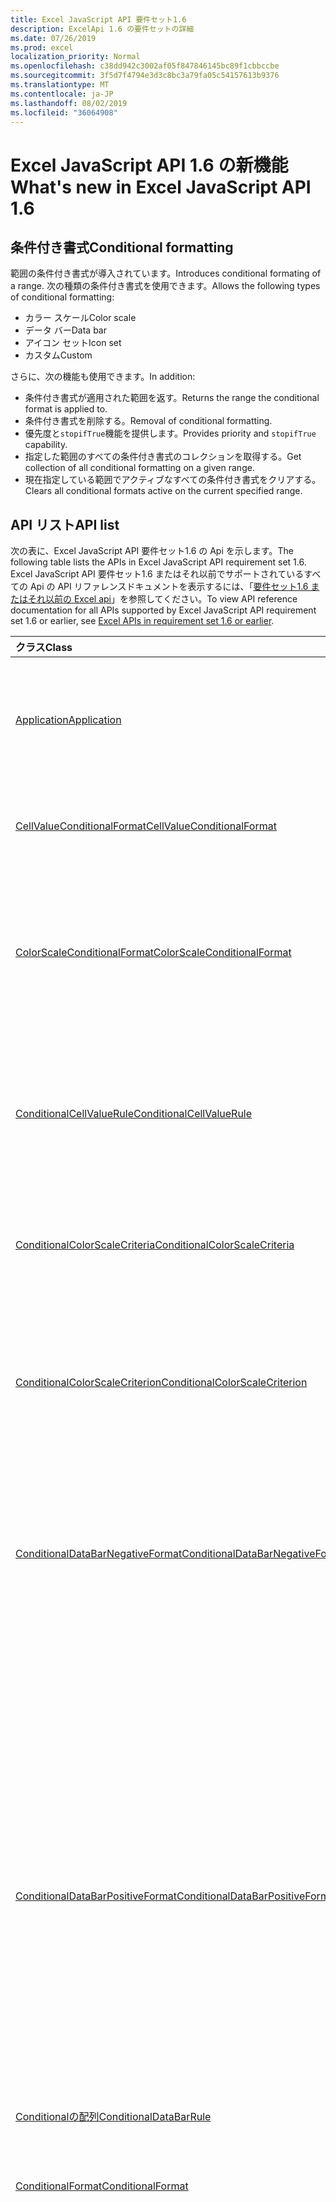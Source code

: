 ```yaml
---
title: Excel JavaScript API 要件セット1.6
description: ExcelApi 1.6 の要件セットの詳細
ms.date: 07/26/2019
ms.prod: excel
localization_priority: Normal
ms.openlocfilehash: c38dd942c3002af05f847846145bc89f1cbbccbe
ms.sourcegitcommit: 3f5d7f4794e3d3c8bc3a79fa05c54157613b9376
ms.translationtype: MT
ms.contentlocale: ja-JP
ms.lasthandoff: 08/02/2019
ms.locfileid: "36064908"
---
```

# <a name="whats-new-in-excel-javascript-api-16"></a><span data-ttu-id="fa5c1-103">Excel JavaScript API 1.6 の新機能</span><span class="sxs-lookup"><span data-stu-id="fa5c1-103">What's new in Excel JavaScript API 1.6</span></span>

## <a name="conditional-formatting"></a><span data-ttu-id="fa5c1-104">条件付き書式</span><span class="sxs-lookup"><span data-stu-id="fa5c1-104">Conditional formatting</span></span>

<span data-ttu-id="fa5c1-105">範囲の条件付き書式が導入されています。</span><span class="sxs-lookup"><span data-stu-id="fa5c1-105">Introduces conditional formating of a range.</span></span> <span data-ttu-id="fa5c1-106">次の種類の条件付き書式を使用できます。</span><span class="sxs-lookup"><span data-stu-id="fa5c1-106">Allows the following types of conditional formatting:</span></span>

* <span data-ttu-id="fa5c1-107">カラー スケール</span><span class="sxs-lookup"><span data-stu-id="fa5c1-107">Color scale</span></span>
* <span data-ttu-id="fa5c1-108">データ バー</span><span class="sxs-lookup"><span data-stu-id="fa5c1-108">Data bar</span></span>
* <span data-ttu-id="fa5c1-109">アイコン セット</span><span class="sxs-lookup"><span data-stu-id="fa5c1-109">Icon set</span></span>
* <span data-ttu-id="fa5c1-110">カスタム</span><span class="sxs-lookup"><span data-stu-id="fa5c1-110">Custom</span></span>

<span data-ttu-id="fa5c1-111">さらに、次の機能も使用できます。</span><span class="sxs-lookup"><span data-stu-id="fa5c1-111">In addition:</span></span>

* <span data-ttu-id="fa5c1-112">条件付き書式が適用された範囲を返す。</span><span class="sxs-lookup"><span data-stu-id="fa5c1-112">Returns the range the conditional format is applied to.</span></span>
* <span data-ttu-id="fa5c1-113">条件付き書式を削除する。</span><span class="sxs-lookup"><span data-stu-id="fa5c1-113">Removal of conditional formatting.</span></span>
* <span data-ttu-id="fa5c1-114">優先度と`stopifTrue`機能を提供します。</span><span class="sxs-lookup"><span data-stu-id="fa5c1-114">Provides priority and `stopifTrue` capability.</span></span>
* <span data-ttu-id="fa5c1-115">指定した範囲のすべての条件付き書式のコレクションを取得する。</span><span class="sxs-lookup"><span data-stu-id="fa5c1-115">Get collection of all conditional formatting on a given range.</span></span>
* <span data-ttu-id="fa5c1-116">現在指定している範囲でアクティブなすべての条件付き書式をクリアする。</span><span class="sxs-lookup"><span data-stu-id="fa5c1-116">Clears all conditional formats active on the current specified range.</span></span>

## <a name="api-list"></a><span data-ttu-id="fa5c1-117">API リスト</span><span class="sxs-lookup"><span data-stu-id="fa5c1-117">API list</span></span>

<span data-ttu-id="fa5c1-118">次の表に、Excel JavaScript API 要件セット1.6 の Api を示します。</span><span class="sxs-lookup"><span data-stu-id="fa5c1-118">The following table lists the APIs in Excel JavaScript API requirement set 1.6.</span></span> <span data-ttu-id="fa5c1-119">Excel JavaScript API 要件セット1.6 またはそれ以前でサポートされているすべての Api の API リファレンスドキュメントを表示するには、「[要件セット1.6 またはそれ以前の Excel api](/javascript/api/excel?view=excel-js-1.6)」を参照してください。</span><span class="sxs-lookup"><span data-stu-id="fa5c1-119">To view API reference documentation for all APIs supported by Excel JavaScript API requirement set 1.6 or earlier, see [Excel APIs in requirement set 1.6 or earlier](/javascript/api/excel?view=excel-js-1.6).</span></span>

| <span data-ttu-id="fa5c1-120">クラス</span><span class="sxs-lookup"><span data-stu-id="fa5c1-120">Class</span></span> | <span data-ttu-id="fa5c1-121">フィールド</span><span class="sxs-lookup"><span data-stu-id="fa5c1-121">Fields</span></span> | <span data-ttu-id="fa5c1-122">説明</span><span class="sxs-lookup"><span data-stu-id="fa5c1-122">Description</span></span> |
|:---|:---|:---|
|[<span data-ttu-id="fa5c1-123">Application</span><span class="sxs-lookup"><span data-stu-id="fa5c1-123">Application</span></span>](/javascript/api/excel/excel.application)|[<span data-ttu-id="fa5c1-124">suspendApiCalculationUntilNextSync()</span><span class="sxs-lookup"><span data-stu-id="fa5c1-124">suspendApiCalculationUntilNextSync()</span></span>](/javascript/api/excel/excel.application#suspendapicalculationuntilnextsync--)|<span data-ttu-id="fa5c1-p103">次の "context.sync()" が呼び出されるまで、計算を中断します。設定されると、依存関係が確実に伝達されるようにブックを再計算するのは開発者の責任です。</span><span class="sxs-lookup"><span data-stu-id="fa5c1-p103">Suspends calculation until the next "context.sync()" is called. Once set, it is the developer's responsibility to re-calc the workbook, to ensure that any dependencies are propagated.</span></span>|
|[<span data-ttu-id="fa5c1-127">CellValueConditionalFormat</span><span class="sxs-lookup"><span data-stu-id="fa5c1-127">CellValueConditionalFormat</span></span>](/javascript/api/excel/excel.cellvalueconditionalformat)|[<span data-ttu-id="fa5c1-128">format</span><span class="sxs-lookup"><span data-stu-id="fa5c1-128">format</span></span>](/javascript/api/excel/excel.cellvalueconditionalformat#format)|<span data-ttu-id="fa5c1-129">書式設定オブジェクトを返し、条件付き書式のフォント、塗りつぶし、罫線などのプロパティをカプセル化します。</span><span class="sxs-lookup"><span data-stu-id="fa5c1-129">Returns a format object, encapsulating the conditional formats font, fill, borders, and other properties.</span></span>|
||[<span data-ttu-id="fa5c1-130">除外</span><span class="sxs-lookup"><span data-stu-id="fa5c1-130">rule</span></span>](/javascript/api/excel/excel.cellvalueconditionalformat#rule)|<span data-ttu-id="fa5c1-131">この条件付き書式の Rule オブジェクトを表します。</span><span class="sxs-lookup"><span data-stu-id="fa5c1-131">Represents the Rule object on this conditional format.</span></span>|
|[<span data-ttu-id="fa5c1-132">ColorScaleConditionalFormat</span><span class="sxs-lookup"><span data-stu-id="fa5c1-132">ColorScaleConditionalFormat</span></span>](/javascript/api/excel/excel.colorscaleconditionalformat)|[<span data-ttu-id="fa5c1-133">criteria</span><span class="sxs-lookup"><span data-stu-id="fa5c1-133">criteria</span></span>](/javascript/api/excel/excel.colorscaleconditionalformat#criteria)|<span data-ttu-id="fa5c1-134">カラースケールの基準。</span><span class="sxs-lookup"><span data-stu-id="fa5c1-134">The criteria of the color scale.</span></span> <span data-ttu-id="fa5c1-135">2ポイントのカラースケールを使用している場合、中点はオプションです。</span><span class="sxs-lookup"><span data-stu-id="fa5c1-135">Midpoint is optional when using a two point color scale.</span></span>|
||[<span data-ttu-id="fa5c1-136">threeColorScale</span><span class="sxs-lookup"><span data-stu-id="fa5c1-136">threeColorScale</span></span>](/javascript/api/excel/excel.colorscaleconditionalformat#threecolorscale)|<span data-ttu-id="fa5c1-137">True の場合、カラースケールには3つのポイント (最小、中点、最大) が設定されます。それ以外の場合は、2つ (最小、最大) が設定されます。</span><span class="sxs-lookup"><span data-stu-id="fa5c1-137">If true the color scale will have three points (minimum, midpoint, maximum), otherwise it will have two (minimum, maximum).</span></span>|
|[<span data-ttu-id="fa5c1-138">ConditionalCellValueRule</span><span class="sxs-lookup"><span data-stu-id="fa5c1-138">ConditionalCellValueRule</span></span>](/javascript/api/excel/excel.conditionalcellvaluerule)|[<span data-ttu-id="fa5c1-139">formula1</span><span class="sxs-lookup"><span data-stu-id="fa5c1-139">formula1</span></span>](/javascript/api/excel/excel.conditionalcellvaluerule#formula1)|<span data-ttu-id="fa5c1-140">条件付き書式ルールを評価するために必要な場合、数式。</span><span class="sxs-lookup"><span data-stu-id="fa5c1-140">The formula, if required, to evaluate the conditional format rule on.</span></span>|
||[<span data-ttu-id="fa5c1-141">formula2</span><span class="sxs-lookup"><span data-stu-id="fa5c1-141">formula2</span></span>](/javascript/api/excel/excel.conditionalcellvaluerule#formula2)|<span data-ttu-id="fa5c1-142">条件付き書式ルールを評価するために必要な場合、数式。</span><span class="sxs-lookup"><span data-stu-id="fa5c1-142">The formula, if required, to evaluate the conditional format rule on.</span></span>|
||[<span data-ttu-id="fa5c1-143">演算子</span><span class="sxs-lookup"><span data-stu-id="fa5c1-143">operator</span></span>](/javascript/api/excel/excel.conditionalcellvaluerule#operator)|<span data-ttu-id="fa5c1-144">テキスト条件付き書式の演算子を指定します。</span><span class="sxs-lookup"><span data-stu-id="fa5c1-144">The operator of the text conditional format.</span></span>|
|[<span data-ttu-id="fa5c1-145">ConditionalColorScaleCriteria</span><span class="sxs-lookup"><span data-stu-id="fa5c1-145">ConditionalColorScaleCriteria</span></span>](/javascript/api/excel/excel.conditionalcolorscalecriteria)|[<span data-ttu-id="fa5c1-146">maximum</span><span class="sxs-lookup"><span data-stu-id="fa5c1-146">maximum</span></span>](/javascript/api/excel/excel.conditionalcolorscalecriteria#maximum)|<span data-ttu-id="fa5c1-147">最大ポイントのカラー スケール条件。</span><span class="sxs-lookup"><span data-stu-id="fa5c1-147">The maximum point Color Scale Criterion.</span></span>|
||[<span data-ttu-id="fa5c1-148">地点</span><span class="sxs-lookup"><span data-stu-id="fa5c1-148">midpoint</span></span>](/javascript/api/excel/excel.conditionalcolorscalecriteria#midpoint)|<span data-ttu-id="fa5c1-149">カラー スケールが 3 色スケールの場合のカラー スケール条件の中間値。</span><span class="sxs-lookup"><span data-stu-id="fa5c1-149">The midpoint Color Scale Criterion if the color scale is a 3-color scale.</span></span>|
||[<span data-ttu-id="fa5c1-150">minimum</span><span class="sxs-lookup"><span data-stu-id="fa5c1-150">minimum</span></span>](/javascript/api/excel/excel.conditionalcolorscalecriteria#minimum)|<span data-ttu-id="fa5c1-151">最小ポイントのカラー スケール条件。</span><span class="sxs-lookup"><span data-stu-id="fa5c1-151">The minimum point Color Scale Criterion.</span></span>|
|[<span data-ttu-id="fa5c1-152">ConditionalColorScaleCriterion</span><span class="sxs-lookup"><span data-stu-id="fa5c1-152">ConditionalColorScaleCriterion</span></span>](/javascript/api/excel/excel.conditionalcolorscalecriterion)|[<span data-ttu-id="fa5c1-153">color</span><span class="sxs-lookup"><span data-stu-id="fa5c1-153">color</span></span>](/javascript/api/excel/excel.conditionalcolorscalecriterion#color)|<span data-ttu-id="fa5c1-154">色スケールの色を表す HTML カラーコード。</span><span class="sxs-lookup"><span data-stu-id="fa5c1-154">HTML color code representation of the color scale color.</span></span> <span data-ttu-id="fa5c1-155">例:</span><span class="sxs-lookup"><span data-stu-id="fa5c1-155">E.g.</span></span> <span data-ttu-id="fa5c1-156">#FF0000 は赤を表します。</span><span class="sxs-lookup"><span data-stu-id="fa5c1-156">#FF0000 represents Red.</span></span>|
||[<span data-ttu-id="fa5c1-157">formula</span><span class="sxs-lookup"><span data-stu-id="fa5c1-157">formula</span></span>](/javascript/api/excel/excel.conditionalcolorscalecriterion#formula)|<span data-ttu-id="fa5c1-158">数値、数式、(型が LowestValue の場合は) null。</span><span class="sxs-lookup"><span data-stu-id="fa5c1-158">A number, a formula, or null (if Type is LowestValue).</span></span>|
||[<span data-ttu-id="fa5c1-159">type</span><span class="sxs-lookup"><span data-stu-id="fa5c1-159">type</span></span>](/javascript/api/excel/excel.conditionalcolorscalecriterion#type)|<span data-ttu-id="fa5c1-160">条件式の基準となる条件式を指定します。</span><span class="sxs-lookup"><span data-stu-id="fa5c1-160">What the criterion conditional formula should be based on.</span></span>|
|[<span data-ttu-id="fa5c1-161">ConditionalDataBarNegativeFormat</span><span class="sxs-lookup"><span data-stu-id="fa5c1-161">ConditionalDataBarNegativeFormat</span></span>](/javascript/api/excel/excel.conditionaldatabarnegativeformat)|[<span data-ttu-id="fa5c1-162">borderColor</span><span class="sxs-lookup"><span data-stu-id="fa5c1-162">borderColor</span></span>](/javascript/api/excel/excel.conditionaldatabarnegativeformat#bordercolor)|<span data-ttu-id="fa5c1-163">枠線の色を表す HTML カラー コード。形式は #RRGGBB (例: "FFA500")、または名前付きの HTML 色 (例: "オレンジ") です。</span><span class="sxs-lookup"><span data-stu-id="fa5c1-163">HTML color code representing the color of the border line, of the form #RRGGBB (e.g. "FFA500") or as a named HTML color (e.g. "orange").</span></span>|
||[<span data-ttu-id="fa5c1-164">fillColor</span><span class="sxs-lookup"><span data-stu-id="fa5c1-164">fillColor</span></span>](/javascript/api/excel/excel.conditionaldatabarnegativeformat#fillcolor)|<span data-ttu-id="fa5c1-165">塗りつぶしの色を表す HTML カラー コード。#RRGGBB 形式 (例: "FFA500")、または名前付きの HTML 色 (例: "orange") として示されます。</span><span class="sxs-lookup"><span data-stu-id="fa5c1-165">HTML color code representing the fill color, of the form #RRGGBB (e.g. "FFA500") or as a named HTML color (e.g. "orange").</span></span>|
||[<span data-ttu-id="fa5c1-166">matchPositiveBorderColor</span><span class="sxs-lookup"><span data-stu-id="fa5c1-166">matchPositiveBorderColor</span></span>](/javascript/api/excel/excel.conditionaldatabarnegativeformat#matchpositivebordercolor)|<span data-ttu-id="fa5c1-167">負の DataBar に正の DataBar と同じ枠線の色があるかどうかを表すブール値。</span><span class="sxs-lookup"><span data-stu-id="fa5c1-167">Boolean representation of whether or not the negative DataBar has the same border color as the positive DataBar.</span></span>|
||[<span data-ttu-id="fa5c1-168">matchPositiveFillColor</span><span class="sxs-lookup"><span data-stu-id="fa5c1-168">matchPositiveFillColor</span></span>](/javascript/api/excel/excel.conditionaldatabarnegativeformat#matchpositivefillcolor)|<span data-ttu-id="fa5c1-169">負の DataBar に正の DataBar と同じ塗りつぶしの色があるかどうかを表すブール値。</span><span class="sxs-lookup"><span data-stu-id="fa5c1-169">Boolean representation of whether or not the negative DataBar has the same fill color as the positive DataBar.</span></span>|
|[<span data-ttu-id="fa5c1-170">ConditionalDataBarPositiveFormat</span><span class="sxs-lookup"><span data-stu-id="fa5c1-170">ConditionalDataBarPositiveFormat</span></span>](/javascript/api/excel/excel.conditionaldatabarpositiveformat)|[<span data-ttu-id="fa5c1-171">borderColor</span><span class="sxs-lookup"><span data-stu-id="fa5c1-171">borderColor</span></span>](/javascript/api/excel/excel.conditionaldatabarpositiveformat#bordercolor)|<span data-ttu-id="fa5c1-172">枠線の色を表す HTML カラー コード。形式は #RRGGBB (例: "FFA500")、または名前付きの HTML 色 (例: "オレンジ") です。</span><span class="sxs-lookup"><span data-stu-id="fa5c1-172">HTML color code representing the color of the border line, of the form #RRGGBB (e.g. "FFA500") or as a named HTML color (e.g. "orange").</span></span>|
||[<span data-ttu-id="fa5c1-173">fillColor</span><span class="sxs-lookup"><span data-stu-id="fa5c1-173">fillColor</span></span>](/javascript/api/excel/excel.conditionaldatabarpositiveformat#fillcolor)|<span data-ttu-id="fa5c1-174">塗りつぶしの色を表す HTML カラー コード。#RRGGBB 形式 (例: "FFA500")、または名前付きの HTML 色 (例: "orange") として示されます。</span><span class="sxs-lookup"><span data-stu-id="fa5c1-174">HTML color code representing the fill color, of the form #RRGGBB (e.g. "FFA500") or as a named HTML color (e.g. "orange").</span></span>|
||[<span data-ttu-id="fa5c1-175">gradientFill</span><span class="sxs-lookup"><span data-stu-id="fa5c1-175">gradientFill</span></span>](/javascript/api/excel/excel.conditionaldatabarpositiveformat#gradientfill)|<span data-ttu-id="fa5c1-176">DataBar のグラデーションの有無を表すブール値。</span><span class="sxs-lookup"><span data-stu-id="fa5c1-176">Boolean representation of whether or not the DataBar has a gradient.</span></span>|
|[<span data-ttu-id="fa5c1-177">Conditionalの配列</span><span class="sxs-lookup"><span data-stu-id="fa5c1-177">ConditionalDataBarRule</span></span>](/javascript/api/excel/excel.conditionaldatabarrule)|[<span data-ttu-id="fa5c1-178">formula</span><span class="sxs-lookup"><span data-stu-id="fa5c1-178">formula</span></span>](/javascript/api/excel/excel.conditionaldatabarrule#formula)|<span data-ttu-id="fa5c1-179">databar のルールを評価するために必要な場合、数式。</span><span class="sxs-lookup"><span data-stu-id="fa5c1-179">The formula, if required, to evaluate the databar rule on.</span></span>|
||[<span data-ttu-id="fa5c1-180">type</span><span class="sxs-lookup"><span data-stu-id="fa5c1-180">type</span></span>](/javascript/api/excel/excel.conditionaldatabarrule#type)|<span data-ttu-id="fa5c1-181">Databar のルールの種類。</span><span class="sxs-lookup"><span data-stu-id="fa5c1-181">The type of rule for the databar.</span></span>|
|[<span data-ttu-id="fa5c1-182">ConditionalFormat</span><span class="sxs-lookup"><span data-stu-id="fa5c1-182">ConditionalFormat</span></span>](/javascript/api/excel/excel.conditionalformat)|[<span data-ttu-id="fa5c1-183">delete()</span><span class="sxs-lookup"><span data-stu-id="fa5c1-183">delete()</span></span>](/javascript/api/excel/excel.conditionalformat#delete--)|<span data-ttu-id="fa5c1-184">この条件付き書式を削除します。</span><span class="sxs-lookup"><span data-stu-id="fa5c1-184">Deletes this conditional format.</span></span>|
||[<span data-ttu-id="fa5c1-185">getRange()</span><span class="sxs-lookup"><span data-stu-id="fa5c1-185">getRange()</span></span>](/javascript/api/excel/excel.conditionalformat#getrange--)|<span data-ttu-id="fa5c1-186">条件付き書式が適用された範囲を返す。</span><span class="sxs-lookup"><span data-stu-id="fa5c1-186">Returns the range the conditonal format is applied to.</span></span> <span data-ttu-id="fa5c1-187">複数の範囲に条件付き書式を適用すると、エラーがスローされます。</span><span class="sxs-lookup"><span data-stu-id="fa5c1-187">Throws an error if the conditional format is applied to multiple ranges.</span></span> <span data-ttu-id="fa5c1-188">読み取り専用です。</span><span class="sxs-lookup"><span data-stu-id="fa5c1-188">Read-only.</span></span>|
||[<span data-ttu-id="fa5c1-189">getRangeOrNullObject()</span><span class="sxs-lookup"><span data-stu-id="fa5c1-189">getRangeOrNullObject()</span></span>](/javascript/api/excel/excel.conditionalformat#getrangeornullobject--)|<span data-ttu-id="fa5c1-190">Conditonal 書式が適用される範囲を返します。または、複数の範囲に条件付き書式が適用されている場合は、null オブジェクトを返します。</span><span class="sxs-lookup"><span data-stu-id="fa5c1-190">Returns the range the conditonal format is applied to, or a null object if the conditional format is applied to multiple ranges.</span></span> <span data-ttu-id="fa5c1-191">読み取り専用です。</span><span class="sxs-lookup"><span data-stu-id="fa5c1-191">Read-only.</span></span>|
||[<span data-ttu-id="fa5c1-192">的</span><span class="sxs-lookup"><span data-stu-id="fa5c1-192">priority</span></span>](/javascript/api/excel/excel.conditionalformat#priority)|<span data-ttu-id="fa5c1-193">この条件付き書式が現在存在している条件付き書式コレクション内の優先度 (またはインデックス)。</span><span class="sxs-lookup"><span data-stu-id="fa5c1-193">The priority (or index) within the conditional format collection that this conditional format currently exists in.</span></span> <span data-ttu-id="fa5c1-194">これも変更する</span><span class="sxs-lookup"><span data-stu-id="fa5c1-194">Changing this also</span></span>|
||[<span data-ttu-id="fa5c1-195">cellValue</span><span class="sxs-lookup"><span data-stu-id="fa5c1-195">cellValue</span></span>](/javascript/api/excel/excel.conditionalformat#cellvalue)|<span data-ttu-id="fa5c1-196">現在の条件付き書式が CellValue 型の場合は、セル値の条件付き書式プロパティを返します。</span><span class="sxs-lookup"><span data-stu-id="fa5c1-196">Returns the cell value conditional format properties if the current conditional format is a CellValue type.</span></span>|
||[<span data-ttu-id="fa5c1-197">cellValueOrNullObject</span><span class="sxs-lookup"><span data-stu-id="fa5c1-197">cellValueOrNullObject</span></span>](/javascript/api/excel/excel.conditionalformat#cellvalueornullobject)|<span data-ttu-id="fa5c1-198">現在の条件付き書式が CellValue 型の場合は、セル値の条件付き書式プロパティを返します。</span><span class="sxs-lookup"><span data-stu-id="fa5c1-198">Returns the cell value conditional format properties if the current conditional format is a CellValue type.</span></span>|
||[<span data-ttu-id="fa5c1-199">colorScale</span><span class="sxs-lookup"><span data-stu-id="fa5c1-199">colorScale</span></span>](/javascript/api/excel/excel.conditionalformat#colorscale)|<span data-ttu-id="fa5c1-200">現在の条件付き書式が ColorScale 型の場合は、ColorScale 条件付き書式プロパティを返します。</span><span class="sxs-lookup"><span data-stu-id="fa5c1-200">Returns the ColorScale conditional format properties if the current conditional format is an ColorScale type.</span></span> <span data-ttu-id="fa5c1-201">読み取り専用です。</span><span class="sxs-lookup"><span data-stu-id="fa5c1-201">Read-only.</span></span>|
||[<span data-ttu-id="fa5c1-202">colorScaleOrNullObject</span><span class="sxs-lookup"><span data-stu-id="fa5c1-202">colorScaleOrNullObject</span></span>](/javascript/api/excel/excel.conditionalformat#colorscaleornullobject)|<span data-ttu-id="fa5c1-203">現在の条件付き書式が ColorScale 型の場合は、ColorScale 条件付き書式プロパティを返します。</span><span class="sxs-lookup"><span data-stu-id="fa5c1-203">Returns the ColorScale conditional format properties if the current conditional format is an ColorScale type.</span></span> <span data-ttu-id="fa5c1-204">読み取り専用です。</span><span class="sxs-lookup"><span data-stu-id="fa5c1-204">Read-only.</span></span>|
||[<span data-ttu-id="fa5c1-205">配色</span><span class="sxs-lookup"><span data-stu-id="fa5c1-205">custom</span></span>](/javascript/api/excel/excel.conditionalformat#custom)|<span data-ttu-id="fa5c1-206">現在の条件付き書式がカスタム型の場合は、カスタムの条件付き書式プロパティを返します。</span><span class="sxs-lookup"><span data-stu-id="fa5c1-206">Returns the custom conditional format properties if the current conditional format is a custom type.</span></span> <span data-ttu-id="fa5c1-207">読み取り専用です。</span><span class="sxs-lookup"><span data-stu-id="fa5c1-207">Read-only.</span></span>|
||[<span data-ttu-id="fa5c1-208">customOrNullObject</span><span class="sxs-lookup"><span data-stu-id="fa5c1-208">customOrNullObject</span></span>](/javascript/api/excel/excel.conditionalformat#customornullobject)|<span data-ttu-id="fa5c1-209">現在の条件付き書式がカスタム型の場合は、カスタムの条件付き書式プロパティを返します。</span><span class="sxs-lookup"><span data-stu-id="fa5c1-209">Returns the custom conditional format properties if the current conditional format is a custom type.</span></span> <span data-ttu-id="fa5c1-210">読み取り専用です。</span><span class="sxs-lookup"><span data-stu-id="fa5c1-210">Read-only.</span></span>|
||[<span data-ttu-id="fa5c1-211">dataBar</span><span class="sxs-lookup"><span data-stu-id="fa5c1-211">dataBar</span></span>](/javascript/api/excel/excel.conditionalformat#databar)|<span data-ttu-id="fa5c1-212">現在の条件付き書式がデータバーの場合、データバーのプロパティを返します。</span><span class="sxs-lookup"><span data-stu-id="fa5c1-212">Returns the data bar properties if the current conditional format is a data bar.</span></span> <span data-ttu-id="fa5c1-213">読み取り専用です。</span><span class="sxs-lookup"><span data-stu-id="fa5c1-213">Read-only.</span></span>|
||[<span data-ttu-id="fa5c1-214">dataBarOrNullObject</span><span class="sxs-lookup"><span data-stu-id="fa5c1-214">dataBarOrNullObject</span></span>](/javascript/api/excel/excel.conditionalformat#databarornullobject)|<span data-ttu-id="fa5c1-215">現在の条件付き書式がデータバーの場合、データバーのプロパティを返します。</span><span class="sxs-lookup"><span data-stu-id="fa5c1-215">Returns the data bar properties if the current conditional format is a data bar.</span></span> <span data-ttu-id="fa5c1-216">読み取り専用です。</span><span class="sxs-lookup"><span data-stu-id="fa5c1-216">Read-only.</span></span>|
||[<span data-ttu-id="fa5c1-217">iconSet</span><span class="sxs-lookup"><span data-stu-id="fa5c1-217">iconSet</span></span>](/javascript/api/excel/excel.conditionalformat#iconset)|<span data-ttu-id="fa5c1-218">現在の条件付き書式が IconSet 型の場合は、IconSet 条件付き書式プロパティを返します。</span><span class="sxs-lookup"><span data-stu-id="fa5c1-218">Returns the IconSet conditional format properties if the current conditional format is an IconSet type.</span></span> <span data-ttu-id="fa5c1-219">読み取り専用です。</span><span class="sxs-lookup"><span data-stu-id="fa5c1-219">Read-only.</span></span>|
||[<span data-ttu-id="fa5c1-220">iconSetOrNullObject</span><span class="sxs-lookup"><span data-stu-id="fa5c1-220">iconSetOrNullObject</span></span>](/javascript/api/excel/excel.conditionalformat#iconsetornullobject)|<span data-ttu-id="fa5c1-221">現在の条件付き書式が IconSet 型の場合は、IconSet 条件付き書式プロパティを返します。</span><span class="sxs-lookup"><span data-stu-id="fa5c1-221">Returns the IconSet conditional format properties if the current conditional format is an IconSet type.</span></span> <span data-ttu-id="fa5c1-222">読み取り専用です。</span><span class="sxs-lookup"><span data-stu-id="fa5c1-222">Read-only.</span></span>|
||[<span data-ttu-id="fa5c1-223">id</span><span class="sxs-lookup"><span data-stu-id="fa5c1-223">id</span></span>](/javascript/api/excel/excel.conditionalformat#id)|<span data-ttu-id="fa5c1-224">現在の ConditionalFormatCollection 内での条件付き書式の優先順位。</span><span class="sxs-lookup"><span data-stu-id="fa5c1-224">The Priority of the Conditional Format within the current ConditionalFormatCollection.</span></span> <span data-ttu-id="fa5c1-225">読み取り専用です。</span><span class="sxs-lookup"><span data-stu-id="fa5c1-225">Read-only.</span></span>|
||[<span data-ttu-id="fa5c1-226">3-d</span><span class="sxs-lookup"><span data-stu-id="fa5c1-226">preset</span></span>](/javascript/api/excel/excel.conditionalformat#preset)|<span data-ttu-id="fa5c1-227">事前設定の条件の条件付き書式を返します。</span><span class="sxs-lookup"><span data-stu-id="fa5c1-227">Returns the preset criteria conditional format.</span></span> <span data-ttu-id="fa5c1-228">詳細については、「PresetCriteriaConditionalFormat」を参照してください。</span><span class="sxs-lookup"><span data-stu-id="fa5c1-228">See Excel.PresetCriteriaConditionalFormat for more details.</span></span>|
||[<span data-ttu-id="fa5c1-229">presetOrNullObject</span><span class="sxs-lookup"><span data-stu-id="fa5c1-229">presetOrNullObject</span></span>](/javascript/api/excel/excel.conditionalformat#presetornullobject)|<span data-ttu-id="fa5c1-230">事前設定の条件の条件付き書式を返します。</span><span class="sxs-lookup"><span data-stu-id="fa5c1-230">Returns the preset criteria conditional format.</span></span> <span data-ttu-id="fa5c1-231">詳細については、「PresetCriteriaConditionalFormat」を参照してください。</span><span class="sxs-lookup"><span data-stu-id="fa5c1-231">See Excel.PresetCriteriaConditionalFormat for more details.</span></span>|
||[<span data-ttu-id="fa5c1-232">textComparison</span><span class="sxs-lookup"><span data-stu-id="fa5c1-232">textComparison</span></span>](/javascript/api/excel/excel.conditionalformat#textcomparison)|<span data-ttu-id="fa5c1-233">現在の条件付き書式がテキスト型の場合、特定のテキスト条件付き書式プロパティを返します。</span><span class="sxs-lookup"><span data-stu-id="fa5c1-233">Returns the specific text conditional format properties if the current conditional format is a text type.</span></span>|
||[<span data-ttu-id="fa5c1-234">textComparisonOrNullObject</span><span class="sxs-lookup"><span data-stu-id="fa5c1-234">textComparisonOrNullObject</span></span>](/javascript/api/excel/excel.conditionalformat#textcomparisonornullobject)|<span data-ttu-id="fa5c1-235">現在の条件付き書式がテキスト型の場合、特定のテキスト条件付き書式プロパティを返します。</span><span class="sxs-lookup"><span data-stu-id="fa5c1-235">Returns the specific text conditional format properties if the current conditional format is a text type.</span></span>|
||[<span data-ttu-id="fa5c1-236">topBottom</span><span class="sxs-lookup"><span data-stu-id="fa5c1-236">topBottom</span></span>](/javascript/api/excel/excel.conditionalformat#topbottom)|<span data-ttu-id="fa5c1-237">現在の条件付き書式が TopBottom 型の場合、上位/下位条件付き書式プロパティを返します。</span><span class="sxs-lookup"><span data-stu-id="fa5c1-237">Returns the Top/Bottom conditional format properties if the current conditional format is an TopBottom type.</span></span>|
||[<span data-ttu-id="fa5c1-238">topBottomOrNullObject</span><span class="sxs-lookup"><span data-stu-id="fa5c1-238">topBottomOrNullObject</span></span>](/javascript/api/excel/excel.conditionalformat#topbottomornullobject)|<span data-ttu-id="fa5c1-239">現在の条件付き書式が TopBottom 型の場合、上位/下位条件付き書式プロパティを返します。</span><span class="sxs-lookup"><span data-stu-id="fa5c1-239">Returns the Top/Bottom conditional format properties if the current conditional format is an TopBottom type.</span></span>|
||[<span data-ttu-id="fa5c1-240">type</span><span class="sxs-lookup"><span data-stu-id="fa5c1-240">type</span></span>](/javascript/api/excel/excel.conditionalformat#type)|<span data-ttu-id="fa5c1-241">条件付き書式の種類を指定します。</span><span class="sxs-lookup"><span data-stu-id="fa5c1-241">A type of conditional format.</span></span> <span data-ttu-id="fa5c1-242">一度に設定できるのは1つだけです。</span><span class="sxs-lookup"><span data-stu-id="fa5c1-242">Only one can be set at a time.</span></span> <span data-ttu-id="fa5c1-243">読み取り専用です。</span><span class="sxs-lookup"><span data-stu-id="fa5c1-243">Read-only.</span></span>|
||[<span data-ttu-id="fa5c1-244">stopIfTrue</span><span class="sxs-lookup"><span data-stu-id="fa5c1-244">stopIfTrue</span></span>](/javascript/api/excel/excel.conditionalformat#stopiftrue)|<span data-ttu-id="fa5c1-245">この条件付き書式の条件が満たされた場合、優先順位の低い書式はそのセルに影響を及ぼしません。</span><span class="sxs-lookup"><span data-stu-id="fa5c1-245">If the conditions of this conditional format are met, no lower-priority formats shall take effect on that cell.</span></span>|
|[<span data-ttu-id="fa5c1-246">ConditionalFormatCollection</span><span class="sxs-lookup"><span data-stu-id="fa5c1-246">ConditionalFormatCollection</span></span>](/javascript/api/excel/excel.conditionalformatcollection)|[<span data-ttu-id="fa5c1-247">追加 (種類: ConditionalFormatType)</span><span class="sxs-lookup"><span data-stu-id="fa5c1-247">add(type: Excel.ConditionalFormatType)</span></span>](/javascript/api/excel/excel.conditionalformatcollection#add-type-)|<span data-ttu-id="fa5c1-248">新しい条件付き書式をコレクションの先頭/最上位の優先度に追加します。</span><span class="sxs-lookup"><span data-stu-id="fa5c1-248">Adds a new conditional format to the collection at the first/top priority.</span></span>|
||[<span data-ttu-id="fa5c1-249">clearAll ()</span><span class="sxs-lookup"><span data-stu-id="fa5c1-249">clearAll()</span></span>](/javascript/api/excel/excel.conditionalformatcollection#clearall--)|<span data-ttu-id="fa5c1-250">現在指定している範囲でアクティブなすべての条件付き書式をクリアする。</span><span class="sxs-lookup"><span data-stu-id="fa5c1-250">Clears all conditional formats active on the current specified range.</span></span>|
||[<span data-ttu-id="fa5c1-251">getCount()</span><span class="sxs-lookup"><span data-stu-id="fa5c1-251">getCount()</span></span>](/javascript/api/excel/excel.conditionalformatcollection#getcount--)|<span data-ttu-id="fa5c1-252">ブック内の条件付き書式の数を返します。</span><span class="sxs-lookup"><span data-stu-id="fa5c1-252">Returns the number of conditional formats in the workbook.</span></span> <span data-ttu-id="fa5c1-253">読み取り専用です。</span><span class="sxs-lookup"><span data-stu-id="fa5c1-253">Read-only.</span></span>|
||[<span data-ttu-id="fa5c1-254">getItem(id: string)</span><span class="sxs-lookup"><span data-stu-id="fa5c1-254">getItem(id: string)</span></span>](/javascript/api/excel/excel.conditionalformatcollection#getitem-id-)|<span data-ttu-id="fa5c1-255">指定された ID に対応する条件付き書式を返します。</span><span class="sxs-lookup"><span data-stu-id="fa5c1-255">Returns a conditional format for the given ID.</span></span>|
||[<span data-ttu-id="fa5c1-256">getItemAt(index: number)</span><span class="sxs-lookup"><span data-stu-id="fa5c1-256">getItemAt(index: number)</span></span>](/javascript/api/excel/excel.conditionalformatcollection#getitemat-index-)|<span data-ttu-id="fa5c1-257">指定されたインデックスに条件付き書式を返します。</span><span class="sxs-lookup"><span data-stu-id="fa5c1-257">Returns a conditional format at the given index.</span></span>|
||[<span data-ttu-id="fa5c1-258">items</span><span class="sxs-lookup"><span data-stu-id="fa5c1-258">items</span></span>](/javascript/api/excel/excel.conditionalformatcollection#items)|<span data-ttu-id="fa5c1-259">このコレクション内に読み込まれた子アイテムを取得します。</span><span class="sxs-lookup"><span data-stu-id="fa5c1-259">Gets the loaded child items in this collection.</span></span>|
|[<span data-ttu-id="fa5c1-260">ConditionalFormatRule</span><span class="sxs-lookup"><span data-stu-id="fa5c1-260">ConditionalFormatRule</span></span>](/javascript/api/excel/excel.conditionalformatrule)|[<span data-ttu-id="fa5c1-261">formula</span><span class="sxs-lookup"><span data-stu-id="fa5c1-261">formula</span></span>](/javascript/api/excel/excel.conditionalformatrule#formula)|<span data-ttu-id="fa5c1-262">条件付き書式ルールを評価するために必要な場合、数式。</span><span class="sxs-lookup"><span data-stu-id="fa5c1-262">The formula, if required, to evaluate the conditional format rule on.</span></span>|
||[<span data-ttu-id="fa5c1-263">formulaLocal</span><span class="sxs-lookup"><span data-stu-id="fa5c1-263">formulaLocal</span></span>](/javascript/api/excel/excel.conditionalformatrule#formulalocal)|<span data-ttu-id="fa5c1-264">ユーザーの言語で条件付き書式ルールを評価するために必要な場合、数式。</span><span class="sxs-lookup"><span data-stu-id="fa5c1-264">The formula, if required, to evaluate the conditional format rule on in the user's language.</span></span>|
||[<span data-ttu-id="fa5c1-265">formulaR1C1</span><span class="sxs-lookup"><span data-stu-id="fa5c1-265">formulaR1C1</span></span>](/javascript/api/excel/excel.conditionalformatrule#formular1c1)|<span data-ttu-id="fa5c1-266">R1C1 形式の表記法で条件付き書式ルールを評価するために必要な場合、数式。</span><span class="sxs-lookup"><span data-stu-id="fa5c1-266">The formula, if required, to evaluate the conditional format rule on in R1C1-style notation.</span></span>|
|[<span data-ttu-id="fa5c1-267">ConditionalIconCriterion</span><span class="sxs-lookup"><span data-stu-id="fa5c1-267">ConditionalIconCriterion</span></span>](/javascript/api/excel/excel.conditionaliconcriterion)|[<span data-ttu-id="fa5c1-268">customIcon</span><span class="sxs-lookup"><span data-stu-id="fa5c1-268">customIcon</span></span>](/javascript/api/excel/excel.conditionaliconcriterion#customicon)|<span data-ttu-id="fa5c1-269">既定の IconSet と異なる場合は現在の条件のカスタム アイコン、そうでない場合は null が返されます。</span><span class="sxs-lookup"><span data-stu-id="fa5c1-269">The custom icon for the current criterion if different from the default IconSet, else null will be returned.</span></span>|
||[<span data-ttu-id="fa5c1-270">formula</span><span class="sxs-lookup"><span data-stu-id="fa5c1-270">formula</span></span>](/javascript/api/excel/excel.conditionaliconcriterion#formula)|<span data-ttu-id="fa5c1-271">種類によっては数値または数式。</span><span class="sxs-lookup"><span data-stu-id="fa5c1-271">A number or a formula depending on the type.</span></span>|
||[<span data-ttu-id="fa5c1-272">演算子</span><span class="sxs-lookup"><span data-stu-id="fa5c1-272">operator</span></span>](/javascript/api/excel/excel.conditionaliconcriterion#operator)|<span data-ttu-id="fa5c1-273">アイコンの条件付き書式のルールの種類ごとに、GreaterThan または GreaterThanOrEqual。</span><span class="sxs-lookup"><span data-stu-id="fa5c1-273">GreaterThan or GreaterThanOrEqual for each of the rule type for the Icon conditional format.</span></span>|
||[<span data-ttu-id="fa5c1-274">type</span><span class="sxs-lookup"><span data-stu-id="fa5c1-274">type</span></span>](/javascript/api/excel/excel.conditionaliconcriterion#type)|<span data-ttu-id="fa5c1-275">アイコンの条件式は次のものに基づいています。</span><span class="sxs-lookup"><span data-stu-id="fa5c1-275">What the icon conditional formula should be based on.</span></span>|
|[<span data-ttu-id="fa5c1-276">ConditionalPresetCriteriaRule</span><span class="sxs-lookup"><span data-stu-id="fa5c1-276">ConditionalPresetCriteriaRule</span></span>](/javascript/api/excel/excel.conditionalpresetcriteriarule)|[<span data-ttu-id="fa5c1-277">条件</span><span class="sxs-lookup"><span data-stu-id="fa5c1-277">criterion</span></span>](/javascript/api/excel/excel.conditionalpresetcriteriarule#criterion)|<span data-ttu-id="fa5c1-278">条件付き書式の条件を指定します。</span><span class="sxs-lookup"><span data-stu-id="fa5c1-278">The criterion of the conditional format.</span></span>|
|[<span data-ttu-id="fa5c1-279">ConditionalRangeBorder</span><span class="sxs-lookup"><span data-stu-id="fa5c1-279">ConditionalRangeBorder</span></span>](/javascript/api/excel/excel.conditionalrangeborder)|[<span data-ttu-id="fa5c1-280">color</span><span class="sxs-lookup"><span data-stu-id="fa5c1-280">color</span></span>](/javascript/api/excel/excel.conditionalrangeborder#color)|<span data-ttu-id="fa5c1-281">枠線の色を表す HTML カラー コード。形式は #RRGGBB (例: "FFA500")、または名前付きの HTML 色 (例: "オレンジ") です。</span><span class="sxs-lookup"><span data-stu-id="fa5c1-281">HTML color code representing the color of the border line, of the form #RRGGBB (e.g. "FFA500") or as a named HTML color (e.g. "orange").</span></span>|
||[<span data-ttu-id="fa5c1-282">sideIndex</span><span class="sxs-lookup"><span data-stu-id="fa5c1-282">sideIndex</span></span>](/javascript/api/excel/excel.conditionalrangeborder#sideindex)|<span data-ttu-id="fa5c1-283">罫線の特定の辺を表す定数値。</span><span class="sxs-lookup"><span data-stu-id="fa5c1-283">Constant value that indicates the specific side of the border.</span></span> <span data-ttu-id="fa5c1-284">詳細については、「Excel の ConditionalRangeBorderIndex」を参照してください。</span><span class="sxs-lookup"><span data-stu-id="fa5c1-284">See Excel.ConditionalRangeBorderIndex for details.</span></span> <span data-ttu-id="fa5c1-285">読み取り専用です。</span><span class="sxs-lookup"><span data-stu-id="fa5c1-285">Read-only.</span></span>|
||[<span data-ttu-id="fa5c1-286">style</span><span class="sxs-lookup"><span data-stu-id="fa5c1-286">style</span></span>](/javascript/api/excel/excel.conditionalrangeborder#style)|<span data-ttu-id="fa5c1-287">罫線の線スタイルを指定する、線スタイル定数のいずれか 1 つ。</span><span class="sxs-lookup"><span data-stu-id="fa5c1-287">One of the constants of line style specifying the line style for the border.</span></span> <span data-ttu-id="fa5c1-288">詳細については、「Excel BorderLineStyle」を参照してください。</span><span class="sxs-lookup"><span data-stu-id="fa5c1-288">See Excel.BorderLineStyle for details.</span></span>|
|[<span data-ttu-id="fa5c1-289">ConditionalRangeBorderCollection</span><span class="sxs-lookup"><span data-stu-id="fa5c1-289">ConditionalRangeBorderCollection</span></span>](/javascript/api/excel/excel.conditionalrangebordercollection)|[<span data-ttu-id="fa5c1-290">getItem (index: Excel. ConditionalRangeBorderIndex)</span><span class="sxs-lookup"><span data-stu-id="fa5c1-290">getItem(index: Excel.ConditionalRangeBorderIndex)</span></span>](/javascript/api/excel/excel.conditionalrangebordercollection#getitem-index-)|<span data-ttu-id="fa5c1-291">オブジェクトの名前を使用して、境界線オブジェクトを取得します。</span><span class="sxs-lookup"><span data-stu-id="fa5c1-291">Gets a border object using its name.</span></span>|
||[<span data-ttu-id="fa5c1-292">getItemAt(index: number)</span><span class="sxs-lookup"><span data-stu-id="fa5c1-292">getItemAt(index: number)</span></span>](/javascript/api/excel/excel.conditionalrangebordercollection#getitemat-index-)|<span data-ttu-id="fa5c1-293">オブジェクトのインデックスを使用して、境界線オブジェクトを取得します。</span><span class="sxs-lookup"><span data-stu-id="fa5c1-293">Gets a border object using its index.</span></span>|
||[<span data-ttu-id="fa5c1-294">bottom</span><span class="sxs-lookup"><span data-stu-id="fa5c1-294">bottom</span></span>](/javascript/api/excel/excel.conditionalrangebordercollection#bottom)|<span data-ttu-id="fa5c1-295">下罫線を取得します。</span><span class="sxs-lookup"><span data-stu-id="fa5c1-295">Gets the bottom border.</span></span> <span data-ttu-id="fa5c1-296">読み取り専用です。</span><span class="sxs-lookup"><span data-stu-id="fa5c1-296">Read-only.</span></span>|
||[<span data-ttu-id="fa5c1-297">count</span><span class="sxs-lookup"><span data-stu-id="fa5c1-297">count</span></span>](/javascript/api/excel/excel.conditionalrangebordercollection#count)|<span data-ttu-id="fa5c1-298">コレクションに含まれる境界線オブジェクトの数。</span><span class="sxs-lookup"><span data-stu-id="fa5c1-298">Number of border objects in the collection.</span></span> <span data-ttu-id="fa5c1-299">読み取り専用です。</span><span class="sxs-lookup"><span data-stu-id="fa5c1-299">Read-only.</span></span>|
||[<span data-ttu-id="fa5c1-300">items</span><span class="sxs-lookup"><span data-stu-id="fa5c1-300">items</span></span>](/javascript/api/excel/excel.conditionalrangebordercollection#items)|<span data-ttu-id="fa5c1-301">このコレクション内に読み込まれた子アイテムを取得します。</span><span class="sxs-lookup"><span data-stu-id="fa5c1-301">Gets the loaded child items in this collection.</span></span>|
||[<span data-ttu-id="fa5c1-302">left</span><span class="sxs-lookup"><span data-stu-id="fa5c1-302">left</span></span>](/javascript/api/excel/excel.conditionalrangebordercollection#left)|<span data-ttu-id="fa5c1-303">左罫線を取得します。</span><span class="sxs-lookup"><span data-stu-id="fa5c1-303">Gets the left border.</span></span> <span data-ttu-id="fa5c1-304">読み取り専用です。</span><span class="sxs-lookup"><span data-stu-id="fa5c1-304">Read-only.</span></span>|
||[<span data-ttu-id="fa5c1-305">right</span><span class="sxs-lookup"><span data-stu-id="fa5c1-305">right</span></span>](/javascript/api/excel/excel.conditionalrangebordercollection#right)|<span data-ttu-id="fa5c1-306">右罫線を取得します。</span><span class="sxs-lookup"><span data-stu-id="fa5c1-306">Gets the right border.</span></span> <span data-ttu-id="fa5c1-307">読み取り専用です。</span><span class="sxs-lookup"><span data-stu-id="fa5c1-307">Read-only.</span></span>|
||[<span data-ttu-id="fa5c1-308">top</span><span class="sxs-lookup"><span data-stu-id="fa5c1-308">top</span></span>](/javascript/api/excel/excel.conditionalrangebordercollection#top)|<span data-ttu-id="fa5c1-309">上罫線を取得します。</span><span class="sxs-lookup"><span data-stu-id="fa5c1-309">Gets the top border.</span></span> <span data-ttu-id="fa5c1-310">読み取り専用です。</span><span class="sxs-lookup"><span data-stu-id="fa5c1-310">Read-only.</span></span>|
|[<span data-ttu-id="fa5c1-311">ConditionalRangeFill</span><span class="sxs-lookup"><span data-stu-id="fa5c1-311">ConditionalRangeFill</span></span>](/javascript/api/excel/excel.conditionalrangefill)|[<span data-ttu-id="fa5c1-312">clear()</span><span class="sxs-lookup"><span data-stu-id="fa5c1-312">clear()</span></span>](/javascript/api/excel/excel.conditionalrangefill#clear--)|<span data-ttu-id="fa5c1-313">塗りつぶしをリセットします。</span><span class="sxs-lookup"><span data-stu-id="fa5c1-313">Resets the fill.</span></span>|
||[<span data-ttu-id="fa5c1-314">color</span><span class="sxs-lookup"><span data-stu-id="fa5c1-314">color</span></span>](/javascript/api/excel/excel.conditionalrangefill#color)|<span data-ttu-id="fa5c1-315">塗りつぶしの色を表す HTML カラー コード。#RRGGBB 形式 (例: "FFA500")、または名前付きの HTML 色 (例: "orange") として示されます。</span><span class="sxs-lookup"><span data-stu-id="fa5c1-315">HTML color code representing the color of the fill, of the form #RRGGBB (e.g. "FFA500") or as a named HTML color (e.g. "orange").</span></span>|
|[<span data-ttu-id="fa5c1-316">ConditionalRangeFont</span><span class="sxs-lookup"><span data-stu-id="fa5c1-316">ConditionalRangeFont</span></span>](/javascript/api/excel/excel.conditionalrangefont)|[<span data-ttu-id="fa5c1-317">bold</span><span class="sxs-lookup"><span data-stu-id="fa5c1-317">bold</span></span>](/javascript/api/excel/excel.conditionalrangefont#bold)|<span data-ttu-id="fa5c1-318">フォントの太字の状態を表します。</span><span class="sxs-lookup"><span data-stu-id="fa5c1-318">Represents the bold status of font.</span></span>|
||[<span data-ttu-id="fa5c1-319">clear()</span><span class="sxs-lookup"><span data-stu-id="fa5c1-319">clear()</span></span>](/javascript/api/excel/excel.conditionalrangefont#clear--)|<span data-ttu-id="fa5c1-320">フォントの書式設定をリセットします。</span><span class="sxs-lookup"><span data-stu-id="fa5c1-320">Resets the font formats.</span></span>|
||[<span data-ttu-id="fa5c1-321">color</span><span class="sxs-lookup"><span data-stu-id="fa5c1-321">color</span></span>](/javascript/api/excel/excel.conditionalrangefont#color)|<span data-ttu-id="fa5c1-322">テキストの色の HTML カラー コード表記。</span><span class="sxs-lookup"><span data-stu-id="fa5c1-322">HTML color code representation of the text color.</span></span> <span data-ttu-id="fa5c1-323">例:</span><span class="sxs-lookup"><span data-stu-id="fa5c1-323">E.g.</span></span> <span data-ttu-id="fa5c1-324">#FF0000 は赤を表します。</span><span class="sxs-lookup"><span data-stu-id="fa5c1-324">#FF0000 represents Red.</span></span>|
||[<span data-ttu-id="fa5c1-325">italic</span><span class="sxs-lookup"><span data-stu-id="fa5c1-325">italic</span></span>](/javascript/api/excel/excel.conditionalrangefont#italic)|<span data-ttu-id="fa5c1-326">フォントの斜体の状態を表します。</span><span class="sxs-lookup"><span data-stu-id="fa5c1-326">Represents the italic status of the font.</span></span>|
||[<span data-ttu-id="fa5c1-327">strikethrough</span><span class="sxs-lookup"><span data-stu-id="fa5c1-327">strikethrough</span></span>](/javascript/api/excel/excel.conditionalrangefont#strikethrough)|<span data-ttu-id="fa5c1-328">フォントの取り消し線の状態を表します。</span><span class="sxs-lookup"><span data-stu-id="fa5c1-328">Represents the strikethrough status of the font.</span></span>|
||[<span data-ttu-id="fa5c1-329">underline</span><span class="sxs-lookup"><span data-stu-id="fa5c1-329">underline</span></span>](/javascript/api/excel/excel.conditionalrangefont#underline)|<span data-ttu-id="fa5c1-330">フォントに適用する下線の種類。</span><span class="sxs-lookup"><span data-stu-id="fa5c1-330">Type of underline applied to the font.</span></span> <span data-ttu-id="fa5c1-331">詳細については、「Excel の Conditionalrangefont過小認識」を参照してください。</span><span class="sxs-lookup"><span data-stu-id="fa5c1-331">See Excel.ConditionalRangeFontUnderlineStyle for details.</span></span>|
|[<span data-ttu-id="fa5c1-332">ConditionalRangeFormat</span><span class="sxs-lookup"><span data-stu-id="fa5c1-332">ConditionalRangeFormat</span></span>](/javascript/api/excel/excel.conditionalrangeformat)|[<span data-ttu-id="fa5c1-333">numberFormat</span><span class="sxs-lookup"><span data-stu-id="fa5c1-333">numberFormat</span></span>](/javascript/api/excel/excel.conditionalrangeformat#numberformat)|<span data-ttu-id="fa5c1-334">指定された範囲の Excel の数値書式コードを表します。</span><span class="sxs-lookup"><span data-stu-id="fa5c1-334">Represents Excel's number format code for the given range.</span></span> <span data-ttu-id="fa5c1-335">Null が渡された場合はクリアされます。</span><span class="sxs-lookup"><span data-stu-id="fa5c1-335">Cleared if null is passed in.</span></span>|
||[<span data-ttu-id="fa5c1-336">borders</span><span class="sxs-lookup"><span data-stu-id="fa5c1-336">borders</span></span>](/javascript/api/excel/excel.conditionalrangeformat#borders)|<span data-ttu-id="fa5c1-337">条件付き書式の範囲全体に適用される border オブジェクトのコレクションです。</span><span class="sxs-lookup"><span data-stu-id="fa5c1-337">Collection of border objects that apply to the overall conditional format range.</span></span> <span data-ttu-id="fa5c1-338">読み取り専用です。</span><span class="sxs-lookup"><span data-stu-id="fa5c1-338">Read-only.</span></span>|
||[<span data-ttu-id="fa5c1-339">fill</span><span class="sxs-lookup"><span data-stu-id="fa5c1-339">fill</span></span>](/javascript/api/excel/excel.conditionalrangeformat#fill)|<span data-ttu-id="fa5c1-340">条件付き書式の範囲全体で定義される fill オブジェクトを返します。</span><span class="sxs-lookup"><span data-stu-id="fa5c1-340">Returns the fill object defined on the overall conditional format range.</span></span> <span data-ttu-id="fa5c1-341">読み取り専用です。</span><span class="sxs-lookup"><span data-stu-id="fa5c1-341">Read-only.</span></span>|
||[<span data-ttu-id="fa5c1-342">font</span><span class="sxs-lookup"><span data-stu-id="fa5c1-342">font</span></span>](/javascript/api/excel/excel.conditionalrangeformat#font)|<span data-ttu-id="fa5c1-343">条件付き書式の範囲全体で定義される font オブジェクトを返します。</span><span class="sxs-lookup"><span data-stu-id="fa5c1-343">Returns the font object defined on the overall conditional format range.</span></span> <span data-ttu-id="fa5c1-344">読み取り専用です。</span><span class="sxs-lookup"><span data-stu-id="fa5c1-344">Read-only.</span></span>|
|[<span data-ttu-id="fa5c1-345">ConditionalTextComparisonRule</span><span class="sxs-lookup"><span data-stu-id="fa5c1-345">ConditionalTextComparisonRule</span></span>](/javascript/api/excel/excel.conditionaltextcomparisonrule)|[<span data-ttu-id="fa5c1-346">演算子</span><span class="sxs-lookup"><span data-stu-id="fa5c1-346">operator</span></span>](/javascript/api/excel/excel.conditionaltextcomparisonrule#operator)|<span data-ttu-id="fa5c1-347">テキスト条件付き書式の演算子を指定します。</span><span class="sxs-lookup"><span data-stu-id="fa5c1-347">The operator of the text conditional format.</span></span>|
||[<span data-ttu-id="fa5c1-348">text</span><span class="sxs-lookup"><span data-stu-id="fa5c1-348">text</span></span>](/javascript/api/excel/excel.conditionaltextcomparisonrule#text)|<span data-ttu-id="fa5c1-349">条件付き書式のテキスト値。</span><span class="sxs-lookup"><span data-stu-id="fa5c1-349">The Text value of conditional format.</span></span>|
|[<span data-ttu-id="fa5c1-350">ConditionalTopBottomRule</span><span class="sxs-lookup"><span data-stu-id="fa5c1-350">ConditionalTopBottomRule</span></span>](/javascript/api/excel/excel.conditionaltopbottomrule)|[<span data-ttu-id="fa5c1-351">Rank</span><span class="sxs-lookup"><span data-stu-id="fa5c1-351">rank</span></span>](/javascript/api/excel/excel.conditionaltopbottomrule#rank)|<span data-ttu-id="fa5c1-352">数値のランクに対する 1 から 1000、またはパーセントのランクに対する 1 から 100 のランク。</span><span class="sxs-lookup"><span data-stu-id="fa5c1-352">The rank between 1 and 1000 for numeric ranks or 1 and 100 for percent ranks.</span></span>|
||[<span data-ttu-id="fa5c1-353">type</span><span class="sxs-lookup"><span data-stu-id="fa5c1-353">type</span></span>](/javascript/api/excel/excel.conditionaltopbottomrule#type)|<span data-ttu-id="fa5c1-354">上位または下位のランクに基づいて値を書式設定します。</span><span class="sxs-lookup"><span data-stu-id="fa5c1-354">Format values based on the top or bottom rank.</span></span>|
|[<span data-ttu-id="fa5c1-355">CustomConditionalFormat</span><span class="sxs-lookup"><span data-stu-id="fa5c1-355">CustomConditionalFormat</span></span>](/javascript/api/excel/excel.customconditionalformat)|[<span data-ttu-id="fa5c1-356">format</span><span class="sxs-lookup"><span data-stu-id="fa5c1-356">format</span></span>](/javascript/api/excel/excel.customconditionalformat#format)|<span data-ttu-id="fa5c1-357">書式設定オブジェクトを返し、条件付き書式のフォント、塗りつぶし、罫線などのプロパティをカプセル化します。</span><span class="sxs-lookup"><span data-stu-id="fa5c1-357">Returns a format object, encapsulating the conditional formats font, fill, borders, and other properties.</span></span> <span data-ttu-id="fa5c1-358">読み取り専用です。</span><span class="sxs-lookup"><span data-stu-id="fa5c1-358">Read-only.</span></span>|
||[<span data-ttu-id="fa5c1-359">除外</span><span class="sxs-lookup"><span data-stu-id="fa5c1-359">rule</span></span>](/javascript/api/excel/excel.customconditionalformat#rule)|<span data-ttu-id="fa5c1-360">この条件付き書式の Rule オブジェクトを表します。</span><span class="sxs-lookup"><span data-stu-id="fa5c1-360">Represents the Rule object on this conditional format.</span></span> <span data-ttu-id="fa5c1-361">読み取り専用です。</span><span class="sxs-lookup"><span data-stu-id="fa5c1-361">Read-only.</span></span>|
|<span data-ttu-id="fa5c1-362">[[ファイル]](/javascript/api/excel/excel.databarconditionalformat)</span><span class="sxs-lookup"><span data-stu-id="fa5c1-362">[DataBarConditionalFormat](/javascript/api/excel/excel.databarconditionalformat)</span></span>|[<span data-ttu-id="fa5c1-363">axisColor</span><span class="sxs-lookup"><span data-stu-id="fa5c1-363">axisColor</span></span>](/javascript/api/excel/excel.databarconditionalformat#axiscolor)|<span data-ttu-id="fa5c1-364">軸の線の色を表す HTML カラー コード。形式は #RRGGBB (例:"FFA500")、または名前付きの HTML 色 (例: 「オレンジ」) です。</span><span class="sxs-lookup"><span data-stu-id="fa5c1-364">HTML color code representing the color of the Axis line, of the form #RRGGBB (e.g. "FFA500") or as a named HTML color (e.g. "orange").</span></span>|
||[<span data-ttu-id="fa5c1-365">軸書式</span><span class="sxs-lookup"><span data-stu-id="fa5c1-365">axisFormat</span></span>](/javascript/api/excel/excel.databarconditionalformat#axisformat)|<span data-ttu-id="fa5c1-366">Excel データバーの軸をどのように判別するかを表します。</span><span class="sxs-lookup"><span data-stu-id="fa5c1-366">Representation of how the axis is determined for an Excel data bar.</span></span>|
||[<span data-ttu-id="fa5c1-367">barDirection</span><span class="sxs-lookup"><span data-stu-id="fa5c1-367">barDirection</span></span>](/javascript/api/excel/excel.databarconditionalformat#bardirection)|<span data-ttu-id="fa5c1-368">データバーのグラフィックスの基準となる方向を表します。</span><span class="sxs-lookup"><span data-stu-id="fa5c1-368">Represents the direction that the data bar graphic should be based on.</span></span>|
||[<span data-ttu-id="fa5c1-369">小 Boundrule</span><span class="sxs-lookup"><span data-stu-id="fa5c1-369">lowerBoundRule</span></span>](/javascript/api/excel/excel.databarconditionalformat#lowerboundrule)|<span data-ttu-id="fa5c1-370">データ バーの下限値 (および該当する場合はその計算方法) を構成するルール。</span><span class="sxs-lookup"><span data-stu-id="fa5c1-370">The rule for what consistutes the lower bound (and how to calculate it, if applicable) for a data bar.</span></span>|
||[<span data-ttu-id="fa5c1-371">negativeFormat</span><span class="sxs-lookup"><span data-stu-id="fa5c1-371">negativeFormat</span></span>](/javascript/api/excel/excel.databarconditionalformat#negativeformat)|<span data-ttu-id="fa5c1-372">Excel データバーの軸の左側にあるすべての値の表現。</span><span class="sxs-lookup"><span data-stu-id="fa5c1-372">Representation of all values to the left of the axis in an Excel data bar.</span></span> <span data-ttu-id="fa5c1-373">読み取り専用です。</span><span class="sxs-lookup"><span data-stu-id="fa5c1-373">Read-only.</span></span>|
||[<span data-ttu-id="fa5c1-374">positiveFormat</span><span class="sxs-lookup"><span data-stu-id="fa5c1-374">positiveFormat</span></span>](/javascript/api/excel/excel.databarconditionalformat#positiveformat)|<span data-ttu-id="fa5c1-375">Excel データバーの軸の右側にあるすべての値の表現。</span><span class="sxs-lookup"><span data-stu-id="fa5c1-375">Representation of all values to the right of the axis in an Excel data bar.</span></span> <span data-ttu-id="fa5c1-376">読み取り専用です。</span><span class="sxs-lookup"><span data-stu-id="fa5c1-376">Read-only.</span></span>|
||[<span data-ttu-id="fa5c1-377">Showます Aronly</span><span class="sxs-lookup"><span data-stu-id="fa5c1-377">showDataBarOnly</span></span>](/javascript/api/excel/excel.databarconditionalformat#showdatabaronly)|<span data-ttu-id="fa5c1-378">true の場合、データ バーが適用されているセルの値を非表示にします。</span><span class="sxs-lookup"><span data-stu-id="fa5c1-378">If true, hides the values from the cells where the data bar is applied.</span></span>|
||[<span data-ttu-id="fa5c1-379">upperBoundRule</span><span class="sxs-lookup"><span data-stu-id="fa5c1-379">upperBoundRule</span></span>](/javascript/api/excel/excel.databarconditionalformat#upperboundrule)|<span data-ttu-id="fa5c1-380">データ バーの上限値 (および該当する場合はその計算方法) を構成するルール。</span><span class="sxs-lookup"><span data-stu-id="fa5c1-380">The rule for what constitutes the upper bound (and how to calculate it, if applicable) for a data bar.</span></span>|
|[<span data-ttu-id="fa5c1-381">IconSetConditionalFormat</span><span class="sxs-lookup"><span data-stu-id="fa5c1-381">IconSetConditionalFormat</span></span>](/javascript/api/excel/excel.iconsetconditionalformat)|[<span data-ttu-id="fa5c1-382">criteria</span><span class="sxs-lookup"><span data-stu-id="fa5c1-382">criteria</span></span>](/javascript/api/excel/excel.iconsetconditionalformat#criteria)|<span data-ttu-id="fa5c1-383">ルールの条件および IconSets の配列と、条件付きアイコンのユーザー設定のアイコン。</span><span class="sxs-lookup"><span data-stu-id="fa5c1-383">An array of Criteria and IconSets for the rules and potential custom icons for conditional icons.</span></span> <span data-ttu-id="fa5c1-384">最初の条件では、カスタムアイコンのみを変更できることに注意してください。設定すると、type、formula、および operator は無視されます。</span><span class="sxs-lookup"><span data-stu-id="fa5c1-384">Note that for the first criterion only the custom icon can be modified, while type, formula, and operator will be ignored when set.</span></span>|
||[<span data-ttu-id="fa5c1-385">reverseIconOrder</span><span class="sxs-lookup"><span data-stu-id="fa5c1-385">reverseIconOrder</span></span>](/javascript/api/excel/excel.iconsetconditionalformat#reverseiconorder)|<span data-ttu-id="fa5c1-386">True の場合は、IconSet のアイコンオーダーを逆にします。</span><span class="sxs-lookup"><span data-stu-id="fa5c1-386">If true, reverses the icon orders for the IconSet.</span></span> <span data-ttu-id="fa5c1-387">カスタムアイコンが使用されている場合は、これを設定できないことに注意してください。</span><span class="sxs-lookup"><span data-stu-id="fa5c1-387">Note that this cannot be set if custom icons are used.</span></span>|
||[<span data-ttu-id="fa5c1-388">showIconOnly</span><span class="sxs-lookup"><span data-stu-id="fa5c1-388">showIconOnly</span></span>](/javascript/api/excel/excel.iconsetconditionalformat#showicononly)|<span data-ttu-id="fa5c1-389">true の場合、値は非表示にされて、アイコンのみが表示されます。</span><span class="sxs-lookup"><span data-stu-id="fa5c1-389">If true, hides the values and only shows icons.</span></span>|
||[<span data-ttu-id="fa5c1-390">style</span><span class="sxs-lookup"><span data-stu-id="fa5c1-390">style</span></span>](/javascript/api/excel/excel.iconsetconditionalformat#style)|<span data-ttu-id="fa5c1-391">設定すると、条件付き書式の IconSet オプションが表示されます。</span><span class="sxs-lookup"><span data-stu-id="fa5c1-391">If set, displays the IconSet option for the conditional format.</span></span>|
|[<span data-ttu-id="fa5c1-392">PresetCriteriaConditionalFormat</span><span class="sxs-lookup"><span data-stu-id="fa5c1-392">PresetCriteriaConditionalFormat</span></span>](/javascript/api/excel/excel.presetcriteriaconditionalformat)|[<span data-ttu-id="fa5c1-393">format</span><span class="sxs-lookup"><span data-stu-id="fa5c1-393">format</span></span>](/javascript/api/excel/excel.presetcriteriaconditionalformat#format)|<span data-ttu-id="fa5c1-394">書式設定オブジェクトを返し、条件付き書式のフォント、塗りつぶし、罫線などのプロパティをカプセル化します。</span><span class="sxs-lookup"><span data-stu-id="fa5c1-394">Returns a format object, encapsulating the conditional formats font, fill, borders, and other properties.</span></span>|
||[<span data-ttu-id="fa5c1-395">除外</span><span class="sxs-lookup"><span data-stu-id="fa5c1-395">rule</span></span>](/javascript/api/excel/excel.presetcriteriaconditionalformat#rule)|<span data-ttu-id="fa5c1-396">条件付き書式のルール。</span><span class="sxs-lookup"><span data-stu-id="fa5c1-396">The rule of the conditional format.</span></span>|
|[<span data-ttu-id="fa5c1-397">Range</span><span class="sxs-lookup"><span data-stu-id="fa5c1-397">Range</span></span>](/javascript/api/excel/excel.range)|[<span data-ttu-id="fa5c1-398">calculate()</span><span class="sxs-lookup"><span data-stu-id="fa5c1-398">calculate()</span></span>](/javascript/api/excel/excel.range#calculate--)|<span data-ttu-id="fa5c1-399">ワークシート上のセルの範囲を計算します。</span><span class="sxs-lookup"><span data-stu-id="fa5c1-399">Calculates a range of cells on a worksheet.</span></span>|
||[<span data-ttu-id="fa5c1-400">conditionalFormats</span><span class="sxs-lookup"><span data-stu-id="fa5c1-400">conditionalFormats</span></span>](/javascript/api/excel/excel.range#conditionalformats)|<span data-ttu-id="fa5c1-401">範囲に交差する ConditionalFormats のコレクションです。</span><span class="sxs-lookup"><span data-stu-id="fa5c1-401">Collection of ConditionalFormats that intersect the range.</span></span> <span data-ttu-id="fa5c1-402">読み取り専用です。</span><span class="sxs-lookup"><span data-stu-id="fa5c1-402">Read-only.</span></span>|
|[<span data-ttu-id="fa5c1-403">TextConditionalFormat</span><span class="sxs-lookup"><span data-stu-id="fa5c1-403">TextConditionalFormat</span></span>](/javascript/api/excel/excel.textconditionalformat)|[<span data-ttu-id="fa5c1-404">format</span><span class="sxs-lookup"><span data-stu-id="fa5c1-404">format</span></span>](/javascript/api/excel/excel.textconditionalformat#format)|<span data-ttu-id="fa5c1-405">書式設定オブジェクトを返し、条件付き書式のフォント、塗りつぶし、罫線などのプロパティをカプセル化します。</span><span class="sxs-lookup"><span data-stu-id="fa5c1-405">Returns a format object, encapsulating the conditional formats font, fill, borders, and other properties.</span></span> <span data-ttu-id="fa5c1-406">読み取り専用です。</span><span class="sxs-lookup"><span data-stu-id="fa5c1-406">Read-only.</span></span>|
||[<span data-ttu-id="fa5c1-407">除外</span><span class="sxs-lookup"><span data-stu-id="fa5c1-407">rule</span></span>](/javascript/api/excel/excel.textconditionalformat#rule)|<span data-ttu-id="fa5c1-408">条件付き書式のルール。</span><span class="sxs-lookup"><span data-stu-id="fa5c1-408">The rule of the conditional format.</span></span>|
|[<span data-ttu-id="fa5c1-409">TopBottomConditionalFormat</span><span class="sxs-lookup"><span data-stu-id="fa5c1-409">TopBottomConditionalFormat</span></span>](/javascript/api/excel/excel.topbottomconditionalformat)|[<span data-ttu-id="fa5c1-410">format</span><span class="sxs-lookup"><span data-stu-id="fa5c1-410">format</span></span>](/javascript/api/excel/excel.topbottomconditionalformat#format)|<span data-ttu-id="fa5c1-411">書式設定オブジェクトを返し、条件付き書式のフォント、塗りつぶし、罫線などのプロパティをカプセル化します。</span><span class="sxs-lookup"><span data-stu-id="fa5c1-411">Returns a format object, encapsulating the conditional formats font, fill, borders, and other properties.</span></span> <span data-ttu-id="fa5c1-412">読み取り専用です。</span><span class="sxs-lookup"><span data-stu-id="fa5c1-412">Read-only.</span></span>|
||[<span data-ttu-id="fa5c1-413">除外</span><span class="sxs-lookup"><span data-stu-id="fa5c1-413">rule</span></span>](/javascript/api/excel/excel.topbottomconditionalformat#rule)|<span data-ttu-id="fa5c1-414">上位/下位条件付き書式の条件を指定します。</span><span class="sxs-lookup"><span data-stu-id="fa5c1-414">The criteria of the Top/Bottom conditional format.</span></span>|
|[<span data-ttu-id="fa5c1-415">Worksheet</span><span class="sxs-lookup"><span data-stu-id="fa5c1-415">Worksheet</span></span>](/javascript/api/excel/excel.worksheet)|[<span data-ttu-id="fa5c1-416">calculate (markAllDirty: boolean)</span><span class="sxs-lookup"><span data-stu-id="fa5c1-416">calculate(markAllDirty: boolean)</span></span>](/javascript/api/excel/excel.worksheet#calculate-markalldirty-)|<span data-ttu-id="fa5c1-417">ワークシート上のすべてのセルを計算します。</span><span class="sxs-lookup"><span data-stu-id="fa5c1-417">Calculates all cells on a worksheet.</span></span>|

## <a name="see-also"></a><span data-ttu-id="fa5c1-418">関連項目</span><span class="sxs-lookup"><span data-stu-id="fa5c1-418">See also</span></span>

- [<span data-ttu-id="fa5c1-419">Excel JavaScript API リファレンスドキュメント</span><span class="sxs-lookup"><span data-stu-id="fa5c1-419">Excel JavaScript API Reference Documentation</span></span>](/javascript/api/excel?view=excel-js-1.6)
- [<span data-ttu-id="fa5c1-420">Excel JavaScript API の要件セット</span><span class="sxs-lookup"><span data-stu-id="fa5c1-420">Excel JavaScript API requirement sets</span></span>](./excel-api-requirement-sets.md)
